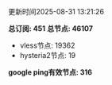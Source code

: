 更新时间2025-08-31 13:21:26

**总订阅: 451**
**总节点: 46107**
- vless节点: 19362
- hysteria2节点: 19

**google ping有效节点: 316**
